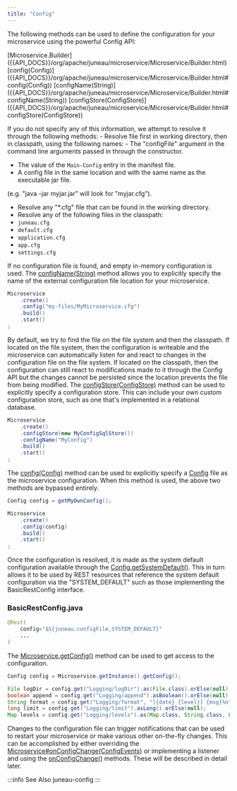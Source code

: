 ```yaml
---
title: "Config"
---
```


The following methods can be used to define the configuration for your microservice using the powerful Config API:

<tree>
<node-0><java-class>[Microservice.Builder]({{API_DOCS}}/org/apache/juneau/microservice/Microservice/Builder.html)</java-class></node-0>
<node-1><java-method>[config(Config)]({{API_DOCS}}/org/apache/juneau/microservice/Microservice/Builder.html#config(Config))</java-method></node-1>
<node-1><java-method>[configName(String)]({{API_DOCS}}/org/apache/juneau/microservice/Microservice/Builder.html#configName(String))</java-method></node-1>
<node-1><java-method>[configStore(ConfigStore)]({{API_DOCS}}/org/apache/juneau/microservice/Microservice/Builder.html#configStore(ConfigStore))</java-method></node-1>
</tree>

If you do not specify any of this information, we attempt to resolve it through the following methods: - Resolve file first in working directory, then in classpath, using the following names: - The "configFile" argument in the command line arguments passed in through the constructor.

- The value of the `Main-Config` entry in the manifest file.
- A config file in the same location and with the same name as the executable jar file.

(e.g.
"java -jar myjar.jar" will look for "myjar.cfg").

- Resolve any "*.cfg" file that can be found in the working directory.
- Resolve any of the following files in the classpath:
- `juneau.cfg`
- `default.cfg`
- `application.cfg`
- `app.cfg`
- `settings.cfg`

If no configuration file is found, and empty in-memory configuration is used.
The [configName(String)]({{API_DOCS}}/org/apache/juneau/microservice/Microservice/Builder.html#configName(String)) method allows you to explicitly specify the name of the external configuration file location for your microservice.

```java
Microservice
    .create()
    .config("my-files/MyMicroservice.cfg")
    .build()
    .start()
;
```

By default, we try to find the file on the file system and then the classpath.
If located on the file system, then the configuration is writeable and the microservice can automatically listen for and react to changes in the configuration file on the file system.
If located on the classpath, then the configuration can still react to modifications made to it through the Config API but the changes cannot be persisted since the location prevents the file from being modified.
The [configStore(ConfigStore)]({{API_DOCS}}/org/apache/juneau/microservice/Microservice/Builder.html#configStore(ConfigStore)) method can be used to explicitly specify a configuration store.
This can include your own custom configuration store, such as one that's implemented in a relational database.

```java
Microservice
    .create()
    .configStore(new MyConfigSqlStore())
    .configName("MyConfig")
    .build()
    .start()
;
```

The [config(Config)]({{API_DOCS}}/org/apache/juneau/microservice/Microservice/Builder.html#config(Config)) method can be used to explicitly specify a [Config]({{API_DOCS}}/org/apache/juneau/config/Config.html) file as the microservice configuration.
When this method is used, the above two methods are bypassed entirely.

```java
Config config = getMyOwnConfig();

Microservice
    .create()
    .config(config)
    .build()
    .start()
;
```

Once the configuration is resolved, it is made as the system default configuration available through the [Config.getSystemDefault()]({{API_DOCS}}/org/apache/juneau/config/Config.html#getSystemDefault()).
This in turn allows it to be used by REST resources that reference the system default configuration via the "SYSTEM_DEFAULT" such as those implementing the BasicRestConfig interface.

### BasicRestConfig.java

```java
@Rest(
    config="$S{juneau.configFile,SYSTEM_DEFAULT}"
    ...
)
```

The [Microservice.getConfig()]({{API_DOCS}}/org/apache/juneau/microservice/Microservice.html#getConfig()) method can be used to get access to the configuration.

```java
Config config = Microservice.getInstance().getConfig();

File logDir = config.get("Logging/logDir").as(File.class).orElse(null);
boolean append = config.get("Logging/append").asBoolean().orElse(null);
String format = config.get("Logging/format", "[{date} {level}] {msg}%n").orElse(null);
long limit = config.get("Logging/limit").asLong().orElse(null);
Map levels = config.get("Logging/levels").as(Map.class, String.class, Level.class).orElse(null);
```

Changes to the configuration file can trigger notifications that can be used to restart your microservice or make various other on-the-fly changes.
This can be accomplished by either overriding the [Microservice#onConfigChange(ConfigEvents)]({{API_DOCS}}/org/apache/juneau/microservice/Microservice.html#onConfigChange(ConfigEvents)) or implementing a listener and using the [onConfigChange()]({{API_DOCS}}/org/apache/juneau/microservice/MicroserviceListener.html#onConfigChange(Microservice,ConfigEvents)) methods.
These will be described in detail later.

:::info See Also
juneau-config
:::